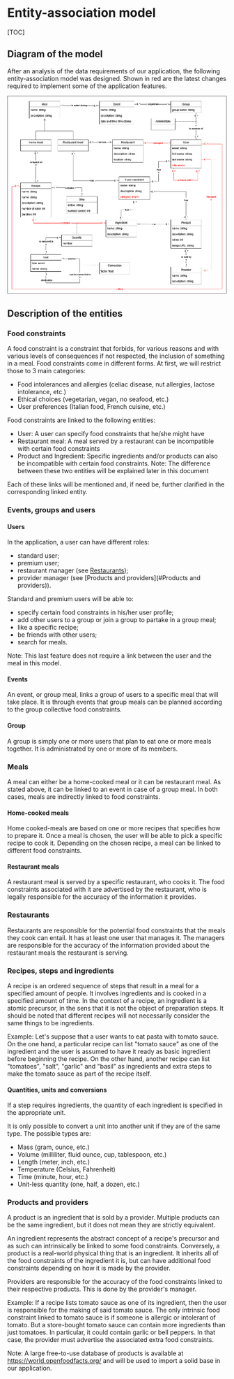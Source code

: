 # Entity-association model

[TOC]

## Diagram of the model

After an analysis of the data requirements of our application, the following entity-association model was designed. Shown in red are the latest changes required to implement some of the application features.

![](entity-association-model.drawio.png)

## Description of the entities

### Food constraints

A food constraint is a constraint that forbids, for various reasons and with various levels of consequences if not respected, the inclusion of something in a meal. Food constraints come in different forms. At first, we will restrict those to 3 main categories:

- Food intolerances and allergies (celiac disease, nut allergies, lactose intolerance, etc.)
- Ethical choices (vegetarian, vegan, no seafood, etc.)
- User preferences (Italian food, French cuisine, etc.)

Food constraints are linked to the following entities:

- User: A user can specify food constraints that he/she might have
- Restaurant meal: A meal served by a restaurant can be incompatible with certain food constraints
- Product and Ingredient: Specific ingredients and/or products can also be incompatible with certain food constraints.
  Note: The difference between these two entities will be explained later in this document

Each of these links will be mentioned and, if need be, further clarified in the corresponding linked entity.

### Events, groups and users

#### Users

In the application, a user can have different roles:

- standard user;
- premium user;
- restaurant manager (see [Restaurants](#Restaurants));
- provider manager (see [Products and providers](#Products and providers)).

Standard and premium users will be able to:

- specify certain food constraints in his/her user profile;
- add other users to a group or join a group to partake in a group meal;
- like a specific recipe;
- be friends with other users;
- search for meals.

Note: This last feature does not require a link between the user and the meal in this model.

#### Events

An event, or group meal, links a group of users to a specific meal that will take place. It is through events that group meals can be planned according to the group collective food constraints.

#### Group

A group is simply one or more users that plan to eat one or more meals together. It is administrated by one or more of its members.

### Meals

A meal can either be a home-cooked meal or it can be restaurant meal. As stated above, it can be linked to an event in case of a group meal. In both cases, meals are indirectly linked to food constraints.

#### Home-cooked meals

Home cooked-meals are based on one or more recipes that specifies how to prepare it. Once a meal is chosen, the user will be able to pick a specific recipe to cook it. Depending on the chosen recipe, a meal can be linked to different food constraints.

#### Restaurant meals

A restaurant meal is served by a specific restaurant, who cooks it. The food constraints associated with it are advertised by the restaurant, who is legally responsible for the accuracy of the information it provides.

### Restaurants

Restaurants are responsible for the potential food constraints that the meals they cook can entail. It has at least one user that manages it. The managers are responsible for the accuracy of the information provided about the restaurant meals the restaurant is serving.

### Recipes, steps and ingredients

A recipe is an ordered sequence of steps that result in a meal for a specified amount of people. It involves ingredients and is cooked in a specified amount of time. In the context of a recipe, an ingredient is a atomic precursor, in the sens that it is not the object of preparation steps. It should be noted that different recipes will not necessarily consider the same things to be ingredients.

Example: Let's suppose that a user wants to eat pasta with tomato sauce. On the one hand, a particular recipe can list "tomato sauce" as one of the ingredient and the user is assumed to have it ready as basic ingredient before beginning the recipe. On the other hand, another recipe can list "tomatoes", "salt", "garlic" and "basil" as ingredients and extra steps to make the tomato sauce as part of the recipe itself.

#### Quantities, units and conversions

If a step requires ingredients, the quantity of each ingredient is specified in the appropriate unit.

It is only possible to convert a unit into another unit if they are of the same type. The possible types are:

- Mass (gram, ounce, etc.)
- Volume (milliliter, fluid ounce, cup, tablespoon, etc.)
- Length (meter, inch, etc.)
- Temperature (Celsius, Fahrenheit)
- Time (minute, hour, etc.)
- Unit-less quantity (one, half, a dozen, etc.)

### Products and providers

A product is an ingredient that is sold by a provider. Multiple products can be the same ingredient, but it does not mean they are strictly equivalent.

An ingredient represents the abstract concept of a recipe's precursor and as such can intrinsically be linked to some food constraints. Conversely, a product is a real-world physical thing that is an ingredient. It inherits all of the food constraints of the ingredient it is, but can have additional food constraints depending on how it is made by the provider.

Providers are responsible for the accuracy of the food constraints linked to their respective products. This is done by the provider's manager.

Example: If a recipe lists tomato sauce as one of its ingredient, then the user is responsible for the making of said tomato sauce. The only intrinsic food constraint linked to tomato sauce is if someone is allergic or intolerant of tomato. But a store-bought tomato sauce can contain more ingredients than just tomatoes. In particular, it could contain garlic or bell peppers. In that case, the provider must advertise the associated extra food constraints.

Note: A large free-to-use database of products is available at https://world.openfoodfacts.org/ and will be used to import a solid base in our application.